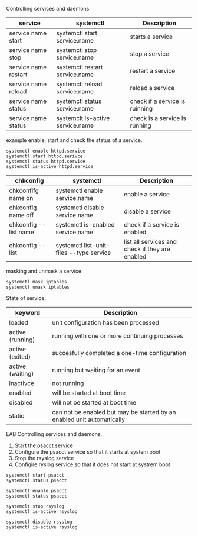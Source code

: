 Controlling services and daemons

service | systemctl | Description
--------|----------|------------------
service name start | systemctl start service.name | starts a service
service name stop | systemctl stop service.name | stop a service
service name restart | systemctl restart service.name | restart a service
service name reload | systemctl reload service.name | reload a service
service name status | systemctl status service.name | check if a service is ruinning
service name status | systemclt is-active service.name | check is a service is running

example enable, start and check the status of a service.
```
systemctl enable httpd.service
systemctl start httpd.serivce
systemctl status httpd.service
systemctl is-active httpd.service
```


chkconfig | systemctl | Description 
----------|-----------|-------------
chkconfifg name on | systemctl enable service.name| enable a service
chkconfig name off | systemctl disable service.name | disable a service
chkconfig --list name | systemctl is-enabled service.name | check if a service is enabled
chkconfig --list | systemctl list-unit-files --type service | list all services and check if they are enabled

masking and unmask a service 
```
systemctl mask iptables 
systemctl umask iptables
```

State of service.

keyword | Description 
--------|------------
loaded | unit configuration has been processed 
active (running) | running with one or more continuing processes
active (exited) | succesfully completed a one-time configuration
active (waiting) | running but waiting for an event
inactivce | not running
enabled | will be started at boot time
disabled | will not be started at boot time
static | can not be enabled but may be started by an enabled unit automatically


LAB Controlling services and daemons.

1. Start the psacct  service
2. Configure the psacct service so that it starts at system boot
3. Stop the rsyslog service 
4. Configire ryslog service so that it does not start at systrem boot

```
systemctl start psacct
systemctl status psacct
```
```
systemctl enable psacct
systemctl status psacct
```
```
systemclt stop rsyslog
systemctl is-active rsyslog
```
```
systemctl disable rsyslog
systemctl is-active rsyslog
```




